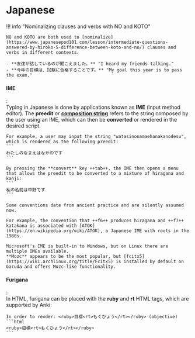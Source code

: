 # Japanese

!!! info "Nominalizing clauses and verbs with NO and KOTO"

    NO and KOTO are both used to [nominalize](https://www.japanesepod101.com/lesson/intermediate-questions-answered-by-hiroko-5-difference-between-koto-and-no/) clauses and verbs in different contexts.

    - **友達が話しているのが聞こえました。** "I heard my friends talking."
    - **今年の目標は、試験に合格することです。** "My goal this year is to pass the exam."


#### IME
:   
    Typing in Japanese is done by applications known as **IME** (input method editor).
    The **preedit** or [**composition string**](https://udn.realityripple.com/docs/Mozilla/IME_handling_guide) refers to the string composed by the user using an IME, which can then be **converted** or rendered in the desired script.

    For example, a user may input the string "watasinonamaehanakanodesu", which is rendered as the following preedit:
    ```
    わたしのなまえはなかのです
    ```

    By pressing the **convert** key ++tab++, the IME then opens a menu that allows the preedit to be converted to a mixture of hiragana and kanji:
    ```
    私の名前は中野です
    ```

    Some conventions date from ancient practice and are silently assumed now.

    For example, the convention that ++f6++ produces hiragana and ++f7++ katakana is associated with [ATOK](https://en.wikipedia.org/wiki/ATOK), a Japanese IME with roots in the 1980s.

    Microsoft's IME is built-in to Windows, but on Linux there are multiple IMEs available.
    **Mozc** appears to be the most popular, but [fcitx5](https://wiki.archlinux.org/title/Fcitx5) is installed by default on Garuda and offers Mozc-like functionality.


#### Furigana
:   
    In HTML, furigana can be placed with the **ruby** and **rt** HTML tags, which are supported by Anki:

    In order to render: <ruby>目標<rt>もくひょう</rt></ruby> (objective)
    ```html
    <ruby>目標<rt>もくひょう</rt></ruby> 
    ```
